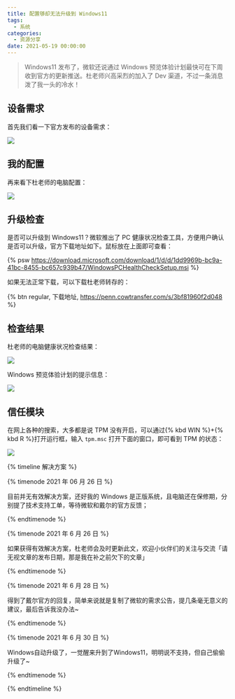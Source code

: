 ```yaml
---
title: 配置够却无法升级到 Windows11
tags:
  - 系统
categories:
  - 资源分享
date: 2021-05-19 00:00:00
---
```


> Windows11 发布了，微软还说通过 Windows 预览体验计划最快可在下周收到官方的更新推送。杜老师兴高采烈的加入了 Dev 渠道，不过一条消息泼了我一头的冷水！

<!-- more -->

## 设备需求

首先我们看一下官方发布的设备需求：

![](https://cdn.dusays.com/2021/05/343-1.jpg)

## 我的配置

再来看下杜老师的电脑配置：

![](https://cdn.dusays.com/2021/05/343-2.jpg)

## 升级检查

是否可以升级到 Windows11？微软推出了 PC 健康状况检查工具，方便用户确认是否可以升级，官方下载地址如下。鼠标放在上面即可查看：

{% psw https://download.microsoft.com/download/1/d/d/1dd9969b-bc9a-41bc-8455-bc657c939b47/WindowsPCHealthCheckSetup.msi %}

如果无法正常下载，可以下载杜老师转存的：

{% btn regular, 下载地址, https://penn.cowtransfer.com/s/3bf81960f2d048 %}

## 检查结果

杜老师的电脑健康状况检查结果：

![](https://cdn.dusays.com/2021/05/343-3.jpg)

Windows 预览体验计划的提示信息：

![](https://cdn.dusays.com/2021/05/343-4.jpg)

## 信任模块

在网上各种的搜索，大多都是说 TPM 没有开启，可以通过{% kbd WIN %}+{% kbd R %}打开运行框，输入 `tpm.msc` 打开下面的窗口，即可看到 TPM 的状态：

![](https://cdn.dusays.com/2021/05/343-5.jpg)

{% timeline 解决方案 %}

{% timenode 2021 年 06 月 26 日 %}

目前并无有效解决方案，还好我的 Windows 是正版系统，且电脑还在保修期，分别提了技术支持工单，等待微软和戴尔的官方反馈；

{% endtimenode %}

{% timenode 2021 年 6 月 26 日 %}

如果获得有效解决方案，杜老师会及时更新此文，欢迎小伙伴们的关注与交流「请无视文章的发布日期，那是我在补之前欠下的文章」

{% endtimenode %}

{% timenode 2021 年 6 月 28 日 %}

得到了戴尔官方的回复，简单来说就是复制了微软的需求公告，提几条毫无意义的建议，最后告诉我没办法~

{% endtimenode %}

{% timenode 2021 年 6 月 30 日 %}

Windows自动升级了，一觉醒来升到了Windows11，明明说不支持，但自己偷偷升级了~

{% endtimenode %}

{% endtimeline %}
